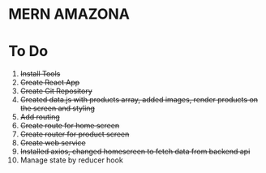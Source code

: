 # MERN AMAZONA

# To Do

1. ~~Install Tools~~
2. ~~Create React App~~
3. ~~Create Git Repository~~
4. ~~Created data.js with products array, added images, render products on the screen and styling~~
5. ~~Add routing~~
  1. ~~Create route for home screen~~
  2. ~~Create router for product screen~~ 
6. ~~Create web service~~
7. ~~Installed axios, changed homescreen to fetch data from backend api~~
8. Manage state by reducer hook